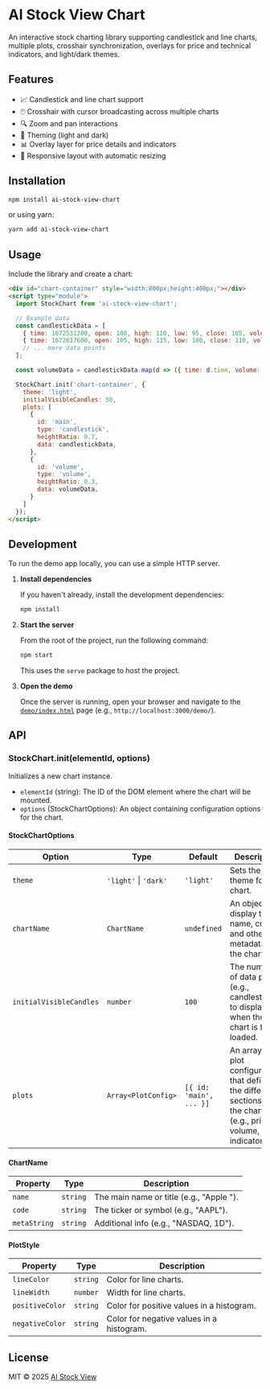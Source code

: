 # AI Stock View Chart

An interactive stock charting library supporting candlestick and line charts, multiple plots, crosshair synchronization, overlays for price and technical indicators, and light/dark themes.

## Features

- 📈 Candlestick and line chart support
- 🖱️ Crosshair with cursor broadcasting across multiple charts
- 🔍 Zoom and pan interactions
- 🎨 Theming (light and dark)
- 📊 Overlay layer for price details and indicators
- 📐 Responsive layout with automatic resizing

## Installation

```bash
npm install ai-stock-view-chart
```

or using yarn:

```bash
yarn add ai-stock-view-chart
```

## Usage

Include the library and create a chart:

```html
<div id="chart-container" style="width:800px;height:400px;"></div>
<script type="module">
  import StockChart from 'ai-stock-view-chart';

  // Example data
  const candlestickData = [
    { time: 1672531200, open: 100, high: 110, low: 95, close: 105, volume: 5000 },
    { time: 1672617600, open: 105, high: 115, low: 100, close: 110, volume: 6000 },
    // ... more data points
  ];

  const volumeData = candlestickData.map(d => ({ time: d.time, volume: d.volume }));

  StockChart.init('chart-container', {
    theme: 'light',
    initialVisibleCandles: 50,
    plots: [
      {
        id: 'main',
        type: 'candlestick',
        heightRatio: 0.7,
        data: candlestickData,
      },
      {
        id: 'volume',
        type: 'volume',
        heightRatio: 0.3,
        data: volumeData,
      }
    ]
  });
</script>
```

## Development

To run the demo app locally, you can use a simple HTTP server.

1.  **Install dependencies**

    If you haven't already, install the development dependencies:

    ```bash
    npm install
    ```

2.  **Start the server**

    From the root of the project, run the following command:

    ```bash
    npm start
    ```

    This uses the `serve` package to host the project.

2.  **Open the demo**

    Once the server is running, open your browser and navigate to the [`demo/index.html`](demo/index.html) page (e.g., `http://localhost:3000/demo/`).

## API

### StockChart.init(elementId, options)

Initializes a new chart instance.

- `elementId` (string): The ID of the DOM element where the chart will be mounted.
- `options` (StockChartOptions): An object containing configuration options for the chart.

#### StockChartOptions

| Option                  | Type                                | Default                               | Description                                                                                                                                          |
| ----------------------- | ----------------------------------- | ------------------------------------- | ---------------------------------------------------------------------------------------------------------------------------------------------------- |
| `theme`                 | `'light'` \| `'dark'`               | `'light'`                             | Sets the color theme for the chart.                                                                                                                  |
| `chartName`             | `ChartName`                         | `undefined`                           | An object to display the name, code, and other metadata on the chart.                                                                                |
| `initialVisibleCandles` | `number`                            | `100`                                 | The number of data points (e.g., candlesticks) to display when the chart is first loaded.                                                            |
| `plots`                 | `Array<PlotConfig>`                 | `[{ id: 'main', ... }]`               | An array of plot configurations that define the different sections of the chart (e.g., price, volume, indicators).                                   |

#### ChartName

| Property     | Type     | Description                               |
| ------------ | -------- | ----------------------------------------- |
| `name`       | `string` | The main name or title (e.g., "Apple ").  |
| `code`       | `string` | The ticker or symbol (e.g., "AAPL").      |
| `metaString` | `string` | Additional info (e.g., "NASDAQ, 1D").     |

#### PlotStyle

| Property        | Type     | Description                                                              |
| --------------- | -------- | ------------------------------------------------------------------------ |
| `lineColor`     | `string` | Color for line charts.                                                   |
| `lineWidth`     | `number` | Width for line charts.                                                   |
| `positiveColor` | `string` | Color for positive values in a histogram.                                |
| `negativeColor` | `string` | Color for negative values in a histogram.                                |

## License

MIT © 2025 [AI Stock View](https://aistockview.com/) 